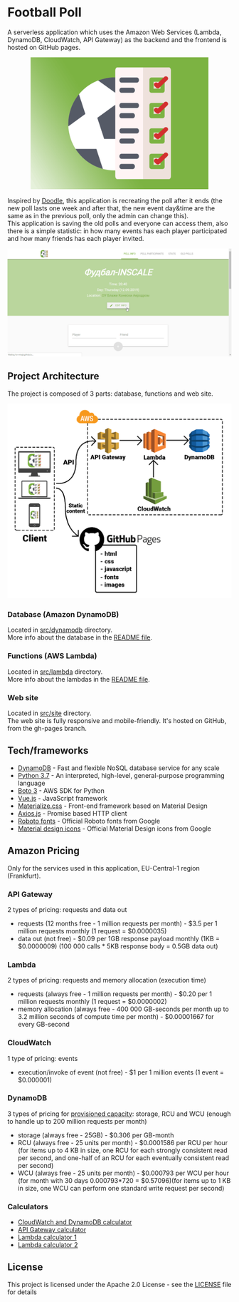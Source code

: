# Football Poll

A serverless application which uses the Amazon Web Services (Lambda, DynamoDB, CloudWatch, API Gateway) as the backend and the frontend is hosted on GitHub 
pages.

<p align="center">
    <img src="https://raw.githubusercontent.com/MTrajK/FootballPoll/master/images/banner.png" alt="Official banner" width="400px" />
</p>

Inspired by [Doodle](https://doodle.com), this application is recreating the poll after it ends (the new poll lasts one week and after that, the new event day&time are the same as in the previous poll, only the admin can change this).\
This application is saving the old polls and everyone can access them, also there is a simple statistic: in how many events has each player participated and how many friends has each player invited.

![App workflow](https://raw.githubusercontent.com/MTrajK/FootballPoll/master/images/app_workflow.gif "App workflow")


## Project Architecture

The project is composed of 3 parts: database, functions and web site.

<p align="center">
    <img src="https://raw.githubusercontent.com/MTrajK/FootballPoll/master/images/architecture.png" alt="Project architecture" width="600px" />
</p>

### Database (Amazon DynamoDB)

Located in [src/dynamodb](https://github.com/MTrajK/FootballPoll/blob/master/src/dynamodb/) directory.\
More info about the database in the [README file](https://github.com/MTrajK/FootballPoll/blob/master/src/dynamodb/README.md).

### Functions (AWS Lambda)

Located in [src/lambda](https://github.com/MTrajK/FootballPoll/blob/master/src/lambda/) directory.\
More info about the lambdas in the [README file](https://github.com/MTrajK/FootballPoll/blob/master/src/lambda/README.md).

### Web site

Located in [src/site](https://github.com/MTrajK/FootballPoll/blob/master/src/site/) directory.\
The web site is fully responsive and mobile-friendly. It's hosted on GitHub, from the gh-pages branch.

## Tech/frameworks

- [DynamoDB](https://aws.amazon.com/dynamodb/) - Fast and flexible NoSQL database service for any scale
- [Python 3.7](https://www.python.org) - An interpreted, high-level, general-purpose programming language
- [Boto 3](https://boto3.amazonaws.com/v1/documentation/api/latest/index.html) - AWS SDK for Python
- [Vue.js](https://vuejs.org/) - JavaScript framework
- [Materialize.css](http://materializecss.com/) - Front-end framework based on Material Design
- [Axios.js](https://github.com/axios/axios) - Promise based HTTP client
- [Roboto fonts](https://fonts.google.com/specimen/Roboto) - Official Roboto fonts from Google
- [Material design icons](https://material.io/tools/icons/) - Official Material Design icons from Google

## Amazon Pricing

Only for the services used in this application, EU-Central-1 region (Frankfurt).

### API Gateway

2 types of pricing: requests and data out

- requests (12 months free - 1 million requests per month) - $3.5 per 1 million requests monthly (1 request = $0.0000035)
- data out (not free) - $0.09 per 1GB response payload monthly (1KB = $0.0000009) (100 000 calls * 5KB response body = 0.5GB data out)

### Lambda

2 types of pricing: requests and memory allocation (execution time)

- requests (always free - 1 million requests per month) - $0.20 per 1 million requests monthly (1 request = $0.0000002)
- memory allocation (always free - 400 000 GB-seconds per month up to 3.2 million seconds of compute time per month) - $0.00001667 for every GB-second

### CloudWatch

1 type of pricing: events

- execution/invoke of event (not free) - $1 per 1 million events (1 event = $0.000001)

### DynamoDB

3 types of pricing for [provisioned capacity](https://aws.amazon.com/dynamodb/pricing/provisioned/): storage, RCU and WCU (enough to handle up to 200 million requests per month)

- storage (always free - 25GB) - $0.306 per GB-month
- RCU (always free - 25 units per month) - $0.0001586 per RCU per hour (for items up to 4 KB in size, one RCU for each strongly consistent read per second, and one-half of an RCU for each eventually consistent read per second)
- WCU (always free - 25 units per month) - $0.000793 per WCU per hour (for month with 30 days 0.000793*720 = $0.57096)(for items up to 1 KB in size, one WCU can perform one standard write request per second)

### Calculators

- [CloudWatch and DynamoDB calculator](https://calculator.s3.amazonaws.com/index.html)
- [API Gateway calculator](https://dashbird.io/api-gateway-cost-calculator/)
- [Lambda calculator 1](https://dashbird.io/lambda-cost-calculator/)
- [Lambda calculator 2](https://s3.amazonaws.com/lambda-tools/pricing-calculator.html)

## License

This project is licensed under the Apache 2.0 License - see the [LICENSE](LICENSE) file for details
